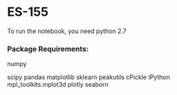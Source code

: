 # ES-155

To run the notebook, you need python 2.7
### Package Requirements:
numpy 

scipy 
pandas
matplotlib
sklearn
peakutils
cPickle
IPython
mpl_toolkits.mplot3d
plotly
seaborn
